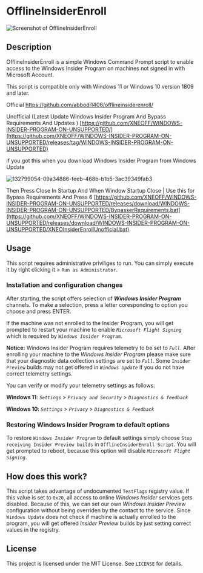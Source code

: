 # OfflineInsiderEnroll

![Screenshot of OfflineInsiderEnroll](https://i.imgur.com/8HGi1w8.png)

## Description

OfflineInsiderEnroll is a simple Windows Command Prompt script to enable access
to the Windows Insider Program on machines not signed in with Microsoft Account.

This script is compatible only with Windows 11 or Windows 10 version 1809 and later.

Official https://github.com/abbodi1406/offlineinsiderenroll/

Unofficial (Latest Update Windows Insider Program And Bypass Requirements And Updates ) [https://github.com/XNEOFF/WINDOWS-INSIDER-PROGRAM-ON-UNSUPPORTED/](https://github.com/XNEOFF/WINDOWS-INSIDER-PROGRAM-ON-UNSUPPORTED/releases/tag/WINDOWS-INSIDER-PROGRAM-ON-UNSUPPORTED)

if you got this when you download Windows Insider Program from Windows Update

![132799054-09a34886-feeb-468b-b1b5-3ac39349fab3](https://github.com/XNEOFF/WINDOWS-INSIDER-PROGRAM-ON-UNSUPPORTED/assets/111242581/52ab8c6a-7c34-4976-a539-013b266b2037)

Then Press Close In Startup And When Window Startup Close | Use this for Bypass Requirements And Press 6 [https://github.com/XNEOFF/WINDOWS-INSIDER-PROGRAM-ON-UNSUPPORTED/releases/download/WINDOWS-INSIDER-PROGRAM-ON-UNSUPPORTED/BypasserRequirements.bat](https://github.com/XNEOFF/WINDOWS-INSIDER-PROGRAM-ON-UNSUPPORTED/releases/download/WINDOWS-INSIDER-PROGRAM-ON-UNSUPPORTED/XNEOInsiderEnrollUnofficial.bat)

  
## Usage

This script requires administrative priviliges to run. You can simply execute it
by right clicking it > `Run as Administrator`.

### Installation and configuration changes

After starting, the script offers selection of __*Windows Insider Program*__ channels.
To make a selection, press a letter coresponding to option you choose and press
ENTER.

If the machine was not enrolled to the Insider Program, you will get prompted to
restart your machine to enable *`Microsoft Flight Signing`* which is required by
*`Windows Insider Program`*.

**Notice:** Windows Insider Program requires telemetry to be set to *`Full`*.
After enrolling your machine to the *Windows Insider Program* please make sure
that your diagnostic data collection settings are set to *`Full`*. Some `Insider
Preview` builds may not get offered in *`Windows Update`* if you do not have
correct telemetry settings.

You can verify or modify your telemetry settings as follows:

__Windows 11__: *`Settings`* > *`Privacy and Security`* > *`Diagnostics & feedback`*

__Windows 10__: *`Settings`* > *`Privacy`* > *`Diagnostics & Feedback`*

### Restoring Windows Insider Program to default options

To restore *`Windows Insider Program`* to default settings simply choose `Stop
receiving Insider Preview builds` in `OfflineInsiderEnroll Script`. You will get prompted
to reboot, because this option will disable *`Microsoft Flight Signing`*.

## How does this work?

This script takes advantage of undocumented `TestFlags` registry value.
If this value is set to `0x20`, all access to online *Windows Insider* services
gets disabled. Because of this, we can set our own *Windows Insider Preview*
configuration without being overriden by the contact to the service. Since
`Windows Update` does not check if machine is actually enrolled to the program,
you will get offered *Insider Preview* builds by just setting correct values in
the registry.

## License

This project is licensed under the MIT License. See `LICENSE` for details.
